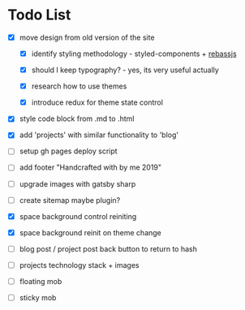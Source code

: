 # Todo List

- [x] move design from old version of the site

  - [x] identify styling methodology - styled-components + [rebassjs](https://github.com/rebassjs/grid)

  - [x] should I keep typography? - yes, its very useful actually

  - [x] research how to use themes

  - [x] introduce redux for theme state control

- [x] style code block from .md to .html

- [x] add 'projects' with similar functionality to 'blog'

- [ ] setup gh pages deploy script

- [ ] add footer "Handcrafted with by me 2019"

- [ ] upgrade images with gatsby sharp

- [ ] create sitemap maybe plugin?

- [x] space background control reiniting

- [x] space background reinit on theme change

- [ ] blog post / project post back button to return to hash

- [ ] projects technology stack + images

- [ ] floating mob

- [ ] sticky mob
